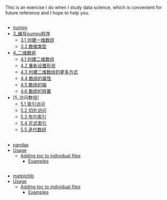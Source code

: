 

This is an exercise I do when I study data science, which is convenient for future reference and I hope to help you.

## 
- [numpy](#)
- [3_编写numpy程序](#)
  - [3.1 创建一维数组](https://github.com/pleuvoir/ML-01/blob/master/01_%E7%A7%91%E5%AD%A6%E8%AE%A1%E7%AE%97%E5%BA%93-numpy-extend/ch3_%E7%BC%96%E5%86%99numpy%E7%A8%8B%E5%BA%8F/%E4%B8%80%E7%BB%B4%E6%95%B0%E7%BB%84.py#L7)
  - [3.2 数据类型](https://github.com/pleuvoir/ML-01/blob/master/01_%E7%A7%91%E5%AD%A6%E8%AE%A1%E7%AE%97%E5%BA%93-numpy-extend/ch3_%E7%BC%96%E5%86%99numpy%E7%A8%8B%E5%BA%8F/%E4%B8%80%E7%BB%B4%E6%95%B0%E7%BB%84.py#L31)
- [4_二维数组](#)
  - [4.1 创建二维数组](https://github.com/pleuvoir/ML-01/blob/master/01_%E7%A7%91%E5%AD%A6%E8%AE%A1%E7%AE%97%E5%BA%93-numpy-extend/ch4_%E4%BA%8C%E7%BB%B4%E6%95%B0%E7%BB%84/%E4%BA%8C%E7%BB%B4%E6%95%B0%E7%BB%84.py#L7)
  - [4.2 重新设置形状](https://github.com/pleuvoir/ML-01/blob/master/01_%E7%A7%91%E5%AD%A6%E8%AE%A1%E7%AE%97%E5%BA%93-numpy-extend/ch4_%E4%BA%8C%E7%BB%B4%E6%95%B0%E7%BB%84/%E4%BA%8C%E7%BB%B4%E6%95%B0%E7%BB%84.py#L20)
  - [4.3 创建二维数组的更多方式](https://github.com/pleuvoir/ML-01/blob/master/01_%E7%A7%91%E5%AD%A6%E8%AE%A1%E7%AE%97%E5%BA%93-numpy-extend/ch4_%E4%BA%8C%E7%BB%B4%E6%95%B0%E7%BB%84/%E4%BA%8C%E7%BB%B4%E6%95%B0%E7%BB%84.py#L39)
  - [4.4 数组的属性](https://github.com/pleuvoir/ML-01/blob/master/01_%E7%A7%91%E5%AD%A6%E8%AE%A1%E7%AE%97%E5%BA%93-numpy-extend/ch4_%E4%BA%8C%E7%BB%B4%E6%95%B0%E7%BB%84/%E4%BA%8C%E7%BB%B4%E6%95%B0%E7%BB%84.py#L74)
  - [4.5 数组的轴](https://github.com/pleuvoir/ML-01/blob/master/01_%E7%A7%91%E5%AD%A6%E8%AE%A1%E7%AE%97%E5%BA%93-numpy-extend/ch4_%E4%BA%8C%E7%BB%B4%E6%95%B0%E7%BB%84/%E4%BA%8C%E7%BB%B4%E6%95%B0%E7%BB%84.py#L85)
  - [4.6 数组的转置](https://github.com/pleuvoir/ML-01/blob/master/01_%E7%A7%91%E5%AD%A6%E8%AE%A1%E7%AE%97%E5%BA%93-numpy-extend/ch4_%E4%BA%8C%E7%BB%B4%E6%95%B0%E7%BB%84/%E4%BA%8C%E7%BB%B4%E6%95%B0%E7%BB%84.py#L106)
- [5_访问数组]
  - [5.1 索引访问](https://github.com/pleuvoir/ML-01/blob/master/01_%E7%A7%91%E5%AD%A6%E8%AE%A1%E7%AE%97%E5%BA%93-numpy-extend/ch5_%E8%AE%BF%E9%97%AE%E6%95%B0%E7%BB%84/%E8%AE%BF%E9%97%AE%E6%95%B0%E7%BB%84.py#L7)
  - [5.2 切片访问](https://github.com/pleuvoir/ML-01/blob/master/01_%E7%A7%91%E5%AD%A6%E8%AE%A1%E7%AE%97%E5%BA%93-numpy-extend/ch5_%E8%AE%BF%E9%97%AE%E6%95%B0%E7%BB%84/%E8%AE%BF%E9%97%AE%E6%95%B0%E7%BB%84.py#L22)
  - [5.3 布尔索引](https://github.com/pleuvoir/ML-01/blob/master/01_%E7%A7%91%E5%AD%A6%E8%AE%A1%E7%AE%97%E5%BA%93-numpy-extend/ch5_%E8%AE%BF%E9%97%AE%E6%95%B0%E7%BB%84/%E8%AE%BF%E9%97%AE%E6%95%B0%E7%BB%84.py#L43)
  - [5.4 花式索引](https://github.com/pleuvoir/ML-01/blob/master/01_%E7%A7%91%E5%AD%A6%E8%AE%A1%E7%AE%97%E5%BA%93-numpy-extend/ch5_%E8%AE%BF%E9%97%AE%E6%95%B0%E7%BB%84/%E8%AE%BF%E9%97%AE%E6%95%B0%E7%BB%84.py#L67)
  - [5.5 迭代数组](https://github.com/pleuvoir/ML-01/blob/master/01_%E7%A7%91%E5%AD%A6%E8%AE%A1%E7%AE%97%E5%BA%93-numpy-extend/ch5_%E8%AE%BF%E9%97%AE%E6%95%B0%E7%BB%84/%E8%AE%BF%E9%97%AE%E6%95%B0%E7%BB%84.py#L114)
    
##
- [pandas](#)
- [Usage](#usage)
  - [Adding toc to individual files](#adding-toc-to-individual-files)
    - [Examples](#examples)

## 
- [matplotlib](#)
- [Usage](#usage)
  - [Adding toc to individual files](#adding-toc-to-individual-files)
    - [Examples](#examples)



